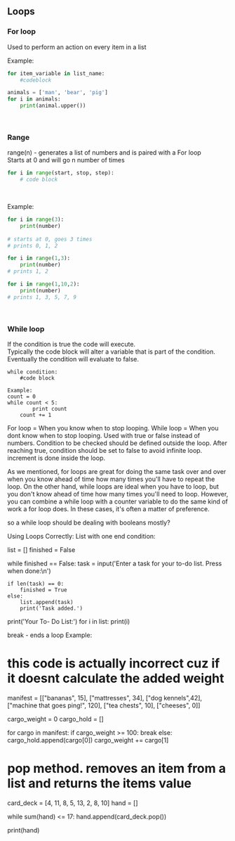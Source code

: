 ## Loops
### For loop
Used to perform an action on every item in a list

Example:
```python
for item_variable in list_name:
    #codeblock

animals = ['man', 'bear', 'pig']
for i in animals:
    print(animal.upper())
```

<br>

### Range
range(n) - generates a list of numbers and is paired with a For loop<br>
Starts at 0 and will go n number of times

```python
for i in range(start, stop, step):
    # code block
```

<br>

Example:
```python
for i in range(3):
    print(number)
    
# starts at 0, goes 3 times
# prints 0, 1, 2

for i in range(1,3):
    print(number)
# prints 1, 2

for i in range(1,10,2):
    print(number)
# prints 1, 3, 5, 7, 9
```

<br>

### While loop
If the condition is true the code will execute.<br>
Typically the code block will alter a variable that is part of the condition.<br>
Eventually the condition will evaluate to false.

	while condition:
		#code block

	Example:
	count = 0
	while count < 5:
    		print count
   		count += 1

For loop =  When you know when to stop looping.
While loop = When you dont know when to stop looping. Used with true or false instead of numbers. Condition to be checked should be defined outside the loop. After reaching true, condition should be set to false to avoid infinite loop. increment is done inside the loop.

As we mentioned, for loops are great for doing the same task over and over when you know ahead of time how many times you'll have to repeat the loop. On the other hand, while loops are ideal when you have to loop, but you don't know ahead of time how many times you'll need to loop. However, you can combine a while loop with a counter variable to do the same kind of work a for loop does. In these cases, it's often a matter of preference.

so a while loop should be dealing with booleans mostly?


Using Loops Correctly:
List with one end condition:


list = []
finished = False

while finished == False:
    task = input('Enter a task for your to-do list. Press <enter> when done:\n')

    if len(task) == 0:
        finished = True
    else:
        list.append(task)
        print('Task added.')

print('Your To- Do List:')
for i in list:
    print(i)


break - ends a loop
Example:
# this code is actually incorrect cuz if it doesnt calculate the added weight
manifest = [["bananas", 15], ["mattresses", 34], ["dog kennels",42], ["machine that goes ping!", 120], ["tea chests", 10], ["cheeses", 0]]

cargo_weight = 0
cargo_hold = []

for cargo in manifest:
    if cargo_weight >= 100:
        break
    else:
        cargo_hold.append(cargo[0])
        cargo_weight += cargo[1]


# pop method. removes an item from a list and returns the items value
card_deck = [4, 11, 8, 5, 13, 2, 8, 10]
hand = []

while sum(hand) <= 17:
    hand.append(card_deck.pop())

print(hand)

